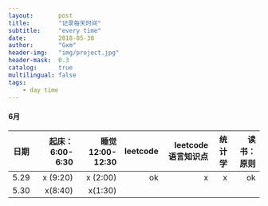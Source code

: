 ```yaml
---
layout:       post
title:        "记录每天时间"
subtitle:     "every time"
date:         2018-05-30
author:       "Gxm"
header-img:   "img/project.jpg"
header-mask:  0.3
catalog:      true
multilingual: false
tags:
    - day time
---
```


#### 6月
|日期|起床：6:00-6:30|睡觉12:00-12:30|leetcode|leetcode 语言知识点|统计学|读书：原则|
|----|--------------:|--------------:|-------:|----------------:|-----:|-------:|
|5.29|    x (9:20)   |  x  (2:00)| ok|x|x|ok|
|5.30|    x(8:40)|  x(1:30)|||||

